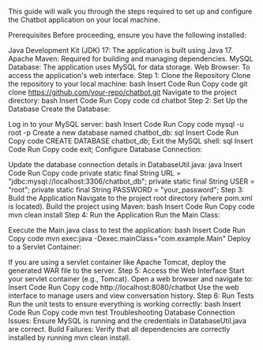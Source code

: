 This guide will walk you through the steps required to set up and configure the Chatbot application on your local machine.

Prerequisites
Before proceeding, ensure you have the following installed:

Java Development Kit (JDK) 17: The application is built using Java 17.
Apache Maven: Required for building and managing dependencies.
MySQL Database: The application uses MySQL for data storage.
Web Browser: To access the application's web interface.
Step 1: Clone the Repository
Clone the repository to your local machine:
bash
Insert Code
Run
Copy code
git clone https://github.com/your-repo/chatbot.git
Navigate to the project directory:
bash
Insert Code
Run
Copy code
cd chatbot
Step 2: Set Up the Database
Create the Database:

Log in to your MySQL server:
bash
Insert Code
Run
Copy code
mysql -u root -p
Create a new database named chatbot_db:
sql
Insert Code
Run
Copy code
CREATE DATABASE chatbot_db;
Exit the MySQL shell:
sql
Insert Code
Run
Copy code
exit;
Configure Database Connection:

Update the database connection details in DatabaseUtil.java:
java
Insert Code
Run
Copy code
private static final String URL = "jdbc:mysql://localhost:3306/chatbot_db";
private static final String USER = "root";
private static final String PASSWORD = "your_password";
Step 3: Build the Application
Navigate to the project root directory (where pom.xml is located).
Build the project using Maven:
bash
Insert Code
Run
Copy code
mvn clean install
Step 4: Run the Application
Run the Main Class:

Execute the Main.java class to test the application:
bash
Insert Code
Run
Copy code
mvn exec:java -Dexec.mainClass="com.example.Main"
Deploy to a Servlet Container:

If you are using a servlet container like Apache Tomcat, deploy the generated WAR file to the server.
Step 5: Access the Web Interface
Start your servlet container (e.g., Tomcat).
Open a web browser and navigate to:
Insert Code
Run
Copy code
http://localhost:8080/chatbot
Use the web interface to manage users and view conversation history.
Step 6: Run Tests
Run the unit tests to ensure everything is working correctly:
bash
Insert Code
Run
Copy code
mvn test
Troubleshooting
Database Connection Issues:
Ensure MySQL is running and the credentials in DatabaseUtil.java are correct.
Build Failures:
Verify that all dependencies are correctly installed by running mvn clean install.
